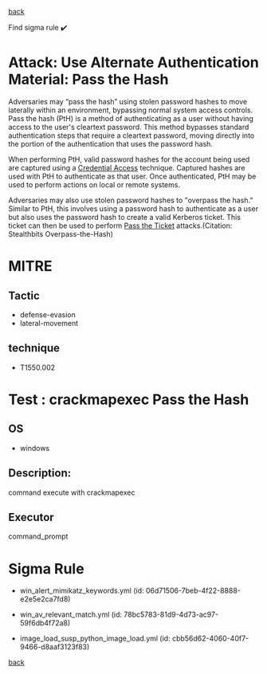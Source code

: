 
[back](../index.md)

Find sigma rule :heavy_check_mark: 

# Attack: Use Alternate Authentication Material: Pass the Hash 

Adversaries may “pass the hash” using stolen password hashes to move laterally within an environment, bypassing normal system access controls. Pass the hash (PtH) is a method of authenticating as a user without having access to the user's cleartext password. This method bypasses standard authentication steps that require a cleartext password, moving directly into the portion of the authentication that uses the password hash.

When performing PtH, valid password hashes for the account being used are captured using a [Credential Access](https://attack.mitre.org/tactics/TA0006) technique. Captured hashes are used with PtH to authenticate as that user. Once authenticated, PtH may be used to perform actions on local or remote systems.

Adversaries may also use stolen password hashes to "overpass the hash." Similar to PtH, this involves using a password hash to authenticate as a user but also uses the password hash to create a valid Kerberos ticket. This ticket can then be used to perform [Pass the Ticket](https://attack.mitre.org/techniques/T1550/003) attacks.(Citation: Stealthbits Overpass-the-Hash)

# MITRE
## Tactic
  - defense-evasion
  - lateral-movement


## technique
  - T1550.002


# Test : crackmapexec Pass the Hash
## OS
  - windows


## Description:
command execute with crackmapexec


## Executor
command_prompt

# Sigma Rule
 - win_alert_mimikatz_keywords.yml (id: 06d71506-7beb-4f22-8888-e2e5e2ca7fd8)

 - win_av_relevant_match.yml (id: 78bc5783-81d9-4d73-ac97-59f6db4f72a8)

 - image_load_susp_python_image_load.yml (id: cbb56d62-4060-40f7-9466-d8aaf3123f83)



[back](../index.md)
